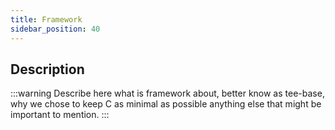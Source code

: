 ```yaml
---
title: Framework
sidebar_position: 40
---
```



## Description

:::warning
Describe here what is framework about, better know as 
tee-base, why we chose to keep C as minimal as possible
anything else that might be important to mention.
:::
